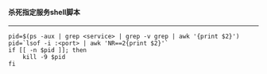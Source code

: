 #### 杀死指定服务shell脚本

---

```
pid=$(ps -aux | grep <service> | grep -v grep | awk '{print $2}')
pid=`lsof -i :<port> | awk 'NR==2{print $2}'`
if [[ -n $pid ]]; then
	kill -9 $pid
fi
```

